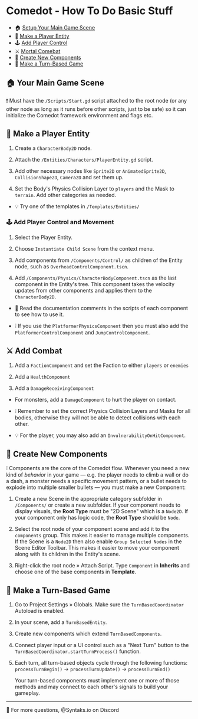 # Comedot - How To Do Basic Stuff

* 🏠 [Setup Your Main Game Scene](#-your-main-game-scene)
* 👤 [Make a Player Entity](#-make-a-player-entity)
* 🕹️ [Add Player Control](#%EF%B8%8F-add-player-control-and-movement)
* ⚔️ [Mortal Comebat](#%EF%B8%8F-add-combat)
* 🧩 [Create New Components](#-create-new-components)
* 🎲 [Make a Turn-Based Game](#-make-a-turn-based-game)

## 🏠 Your Main Game Scene

❗️ Must have the `/Scripts/Start.gd` script attached to the root node (or any other node as long as it runs before other scripts, just to be safe) so it can initialize the Comedot framework environment and flags etc.

## 👤 Make a Player Entity

1. Create a `CharacterBody2D` node.

2. Attach the `/Entities/Characters/PlayerEntity.gd` script.

3. Add other necessary nodes like `Sprite2D` or `AnimatedSprite2D`, `CollisionShape2D`, `Camera2D` and set them up.

4. Set the Body's Physics Collision Layer to `players` and the Mask to `terrain`. Add other categories as needed.

* 💡 Try one of the templates in `/Templates/Entities/`

### 🕹️ Add Player Control and Movement

1. Select the Player Entity.

2. Choose `Instantiate Child Scene` from the context menu.

3. Add components from `/Components/Control/` as children of the Entity node, such as `OverheadControlComponent.tscn`.

4. Add `/Components/Physics/CharacterBodyComponent.tscn` as the last component in the Entity's tree. This component takes the velocity updates from other components and applies them to the `CharacterBody2D`.

* 📖 Read the documentation comments in the scripts of each component to see how to use it.

* ❕ If you use the `PlatformerPhysicsComponent` then you must also add the `PlatformerControlComponent` and `JumpControlComponent`.

## ⚔️ Add Combat

1. Add a `FactionComponent` and set the Faction to either `players` or `enemies`

2. Add a `HealthComponent`

3. Add a `DamageReceivingComponent`

* For monsters, add a `DamageComponent` to hurt the player on contact.

* ❕ Remember to set the correct Physics Collision Layers and Masks for all bodies, otherwise they will not be able to detect collisions with each other.

* 💡 For the player, you may also add an `InvulnerabilityOnHitComponent`.

## 🧩 Create New Components

❕ Components are the core of the Comedot flow. Whenever you need a new kind of *behavior* in your game — e.g. the player needs to climb a wall or do a dash, a monster needs a specific movement pattern, or a bullet needs to explode into multiple smaller bullets — you must make a new Component:

1. Create a new Scene in the appropriate category subfolder in `/Components/` or create a new subfolder. If your component needs to display visuals, the **Root Type** must be "2D Scene" which is a `Node2D`. If your component only has logic code, the **Root Type** should be `Node`.

2. Select the root node of your component scene and add it to the `components` group. This makes it easier to manage multiple components. If the Scene is a `Node2D` then also enable `Group Selected Nodes` in the Scene Editor Toolbar. This makes it easier to move your component along with its children in the Entity's scene.

3. Right-click the root node » Attach Script. Type `Component` in **Inherits** and choose one of the base components in **Template**.

## 🎲 Make a Turn-Based Game

1. Go to Project Settings » Globals. Make sure the `TurnBasedCoordinator` Autoload is enabled.

2. In your scene, add a `TurnBasedEntity`.

3. Create new components which extend `TurnBasedComponents`.

4. Connect player input or a UI control such as a "Next Turn" button to the `TurnBasedCoordinator.startTurnProcess()` function.

5. Each turn, all turn-based objects cycle through the following functions: `processTurnBegin()` → `processTurnUpdate()` → `processTurnEnd()`

	Your turn-based components must implement one or more of those methods and may connect to each other's signals to build your gameplay.

----

💬 For more questions, @Syntaks.io on Discord